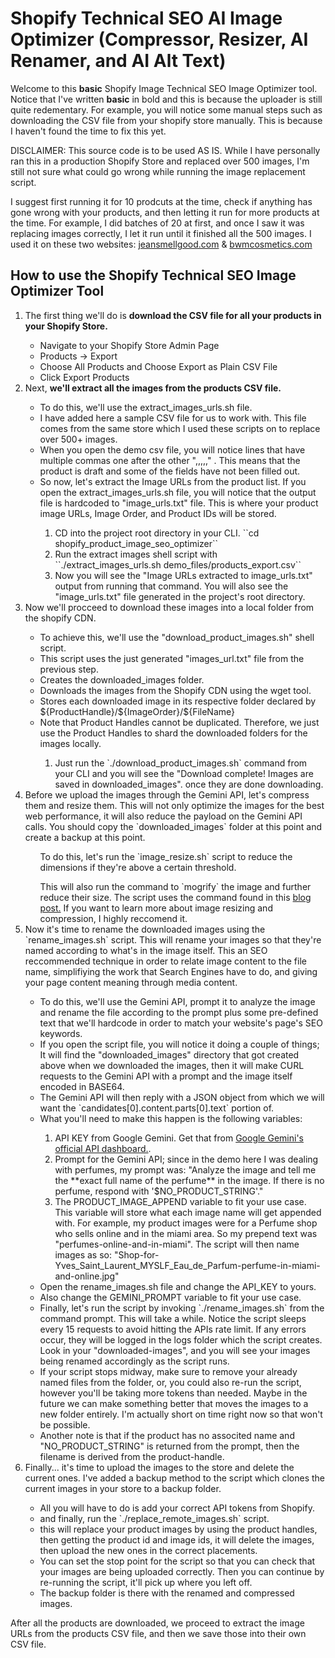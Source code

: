 <h1>Shopify Technical SEO AI Image Optimizer (Compressor, Resizer, AI Renamer, and AI Alt Text)</h1>

<p>
    Welcome to this <b>basic</b> Shopify Image Technical SEO Image Optimizer tool.
    Notice that I've written <b>basic</b> in bold and this is because the uploader is still quite redementary. For example,
    you will notice some manual steps such as downloading the CSV file from your shopify store manually. This is because I haven't found the time to fix this yet.
</p>

<p>
    DISCLAIMER: This source code is to be used AS IS. While I have personally ran this in a production Shopify Store and replaced over 500 images, I'm still not sure what could go wrong while running the image replacement script.
</p>
<p>
    I suggest first running it for 10 prodcuts at the time, check if anything has gone wrong with your products, and then letting it run for more products at the time. For example, I did batches of 20 at first, and once I saw it was replacing images correctly, I let it run until it finished all the 500 images. I used it on these two websites: <a href="https://jeansmellgood.com" target="_blank">jeansmellgood.com</a> & <a href="https://bwmcosmetics.com" target="_blank">bwmcosmetics.com</a>
</p>

<h2>
    How to use the Shopify Technical SEO Image Optimizer Tool
</h2>

<ol>
    <li>The first thing we'll do is <b>download the CSV file for all your products in your Shopify Store.</b></li>
    <ul>
        <li>Navigate to your Shopify Store Admin Page</li>
        <li>Products -> Export</li>
        <li>Choose All Products and Choose Export as Plain CSV File</li>
        <li>Click Export Products</li>
    </ul>
    <li>Next, <b>we'll extract all the images from the products CSV file.</b></li>
    <ul>
        <li>To do this, we'll use the extract_images_urls.sh file.</li>
        <li>
            I have added here a sample CSV file for us to work with. This file comes from the same store which I used these scripts on
            to replace over 500+ images.
        </li>
        <li>
            When you open the demo csv file, you will notice lines that have multiple commas one after the other ",,,,," . This means
            that the product is draft and some of the fields have not been filled out.
        </li>
        <li>
            So now, let's extract the Image URLs from the product list. If you open the extract_images_urls.sh file, you will notice that the output file is hardcoded to "image_urls.txt" file. This is where your product image URLs, Image Order, and Product IDs will be stored.
        </li>
        <ol>
            <li>CD into the project root directory in your CLI. ``cd shopify_product_image_seo_optimizer``</li>
            <li>Run the extract images shell script with ``./extract_images_urls.sh demo_files/products_export.csv``</li>
            <li>Now you will see the "Image URLs extracted to image_urls.txt" output from running that command. You will also see the "image_urls.txt" file generated in the project's root directory.</li>
        </ol>
    </ul>
    <li>
        Now we'll procceed to download these images into a local folder from the shopify CDN.
    </li>
    <ul>
        <li>To achieve this, we'll use the "download_product_images.sh" shell script.</li>
        <li>This script uses the just generated "images_url.txt" file from the previous step.</li>
        <li>Creates the downloaded_images folder.</li>
        <li>Downloads the images from the Shopify CDN using the wget tool.</li>
        <li>Stores each downloaded image in its respective folder declared by ${ProductHandle}/${ImageOrder}/${FileName}</li>
        <li>Note that Product Handles cannot be duplicated. Therefore, we just use the Product Handles to shard the downloaded folders for the images locally.</li>
        <ol>
            <li>
                Just run the `./download_product_images.sh` command from your CLI and you will see the "Download complete! Images are saved in downloaded_images". once they are done downloading.
            </li>
        </ol>
    </ul>
    <li>
        Before we upload the images through the Gemini API, let's compress them and resize them. This will not only optimize the images for the best web performance, it will also reduce the payload on the Gemini API calls. You should copy the `downloaded_images` folder at this point and create a backup at this point.
    </li>
        <ul>
            To do this, let's run the `image_resize.sh` script to reduce the dimensions if they're above a certain threshold.
        </ul>
        <ul>
            This will also run the command to `mogrify` the image and further reduce their size. The script uses the command found in this <a href="https://www.smashingmagazine.com/2015/06/efficient-image-resizing-with-imagemagick/">blog post.</a> If you want to learn more about image resizing and compression, I highly reccomend it.
        </ul>
    <li>
        Now it's time to rename the downloaded images using the `rename_images.sh` script. This will rename your images so that they're named according to what's in the image itself. This an SEO reccommended technique in order to relate image content to the file name, simplifiying the work that Search Engines have to do, and giving your page content meaning through media content.
    </li>
    <ul>
        <li>
            To do this, we'll use the Gemini API, prompt it to analyze the image and
            rename the file according to the prompt plus some pre-defined text that we'll hardcode in order to match your website's page's SEO keywords.
        </li>
        <li>
            If you open the script file, you will notice it doing a couple of things;
            It will find the "downloaded_images" directory that got created above when we downloaded the images, then it will make CURL requests to the Gemini API with a prompt and the image itself encoded in BASE64.
        </li>
        <li>
            The Gemini API will then reply with a JSON object from which we will want the `candidates[0].content.parts[0].text` portion of.
        </li>
        <li>What you'll need to make this happen is the following variables:</li>
        <ol>
            <li>
                API KEY from Google Gemini. Get that from <a href=''>Google Gemini's official API dashboard.</a>.
            </li>
            <li>
                Prompt for the Gemini API; since in the demo here I was dealing with perfumes, my prompt was: "Analyze the image and tell me the **exact full name of the perfume** in the image. If there is no perfume, respond with '$NO_PRODUCT_STRING'."
            </li>
            <li>
                The PRODUCT_IMAGE_APPEND variable to fit your use case. This variable will store what each image name will get appended with. For example, my product images were for a Perfume shop who sells online and in the miami area. So my prepend text was "perfumes-online-and-in-miami". The script will then name images as so: "Shop-for-Yves_Saint_Laurent_MYSLF_Eau_de_Parfum-perfume-in-miami-and-online.jpg"
            </li>
        </ol>
        <li>
            Open the rename_images.sh file and change the API_KEY to yours.
        </li>
        <li>
            Also change the GEMINI_PROMPT variable to fit your use case.
        </li>
        <li>
            Finally, let's run the script by invoking `./rename_images.sh` from the command prompt. This will take a while. Notice the script sleeps every 15 requests to avoid hitting the APIs rate limit. If any errors occur, they will be logged in the logs folder which the script creates. Look in your "downloaded-images", and you will see your images being renamed accordingly as the script runs.
        </li>
        <li>
            If your script stops midway, make sure to remove your already named files from the folder, or, you could also re-run the script, however you'll be taking more tokens than needed. Maybe in the future we can make something better that moves the images to a new folder entirely. I'm actually short on time right now so that won't be possible. 
        </li>
        <li>
            Another note is that if the product has no associted name and "NO_PRODUCT_STRING" is returned from the prompt, then the filename is derived from the product-handle.
        </li>
    </ul>
    <li>
        Finally... it's time to upload the images to the store and delete the current ones. I've added a backup method to the script which clones the current images in your store to a backup folder.
    </li>
    <ul>
        <li>
            All you will have to do is add your correct API tokens from Shopify.
        </li>
        <li>
            and finally, run the `./replace_remote_images.sh` script.
        </li>
        <li>
            this will replace your product images by using the product handles, then getting the product id and image ids, it will delete the images, then upload the new ones in the correct placements.
        </li>
        <li>
            You can set the stop point for the script so that you can check that your images are being uploaded correctly. Then you can continue by re-running the script, it'll pick up where you left off.
        </li>
        <li>
            The backup folder is there with the renamed and compressed images.
        </li>
    </ul>
</ol>

<p>
After all the products are downloaded, we proceed to extract the image URLs from the products CSV file, and then we save those
into their own CSV file.
</p>
